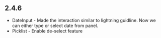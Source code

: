 ## 2.4.6
- DateInput - Made the interaction similar to lightning guidline. Now we can either type or select date from panel.
- Picklist - Enable de-select feature